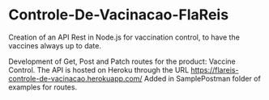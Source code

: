 # Controle-De-Vacinacao-FlaReis
Creation of an API Rest in Node.js for vaccination control, to have the vaccines always up to date.

Development of Get, Post and Patch routes for the product: Vaccine Control. 
The API is hosted on Heroku through the URL https://flareis-controle-de-vacinacao.herokuapp.com/
Added in SamplePostman folder of examples for routes. 
